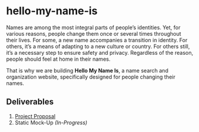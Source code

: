# hello-my-name-is

Names are among the most integral parts of people’s identities. Yet, for various reasons, people change them once or several times throughout their lives. For some, a new name accompanies a transition in identity. For others, it’s a means of adapting to a new culture or country. For others still, it’s a necessary step to ensure safety and privacy. Regardless of the reason, people should feel at home in their names.

That is why we are building **Hello My Name Is**, a name search and organization website, specifically designed for people changing their names.

## Deliverables
1. [Project Proposal](https://info340-au21.github.io/hello-my-name-is/proposal.html)
2. Static Mock-Up *(In-Progress)*
